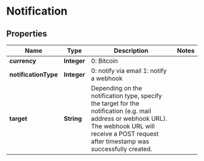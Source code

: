 
# Notification

## Properties
Name | Type | Description | Notes
------------ | ------------- | ------------- | -------------
**currency** | **Integer** | 0: Bitcoin | 
**notificationType** | **Integer** | 0: notify via email  1: notify a webhook | 
**target** | **String** | Depending on the notification type, specify the target for the notification (e.g. mail address or webhook URL). The webhook URL will receive a POST request after timestamp was successfully created. | 



